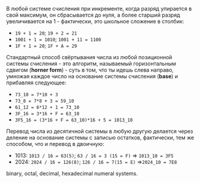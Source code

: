 В любой системе счисления при инкременте, когда разряд упирается в свой максимум, он сбрасывается до нуля, а более старший разряд увеличивается на 1 - фактически, это школьное сложение в столбик:
- `19 + 1 = 20`; `19 + 2 = 21`
- `1001 + 1 = 1010`; `1001 + 11 = 1100`
- `1F + 1 = 20`; `1F + A = 29`

Стандартный способ свёртывания числа из любой позиционной системы счисления - это алгоритм, называемый горизонтальным сдвигом (**horner form**) - суть в том, что ты идешь слева направо, умножая каждое число на основание системы счисления (**base**) и прибавляя следующее:
- `73_10 = 7*10 + 3`
- `73_8 = 7*8 + 3 = 59_10`
- `61_12 = 6*12 + 1 = 73_10`
- `3F_16 = 3*16 + F = 63_10`
- `3F5_16 = (3*16 + F = 63_10)*16 + 5 = 1013_10`

Перевод числа из десятичной системы в любую другую делается через деление на основание системы с записью остатков, фактически, тем же способом, что и перевод в двоичную:
- 1013: `1013 / 16 = 63(5)`; `63 / 16 = 3 (15 = F)` => `1013_10 = 3F5`
- 2024: `2024 / 16 = 126(8)`; `126 / 16 = 7(15 = E)` =>`2024_10 = 7E8`

binary, octal, decimal, hexadecimal numeral systems.
